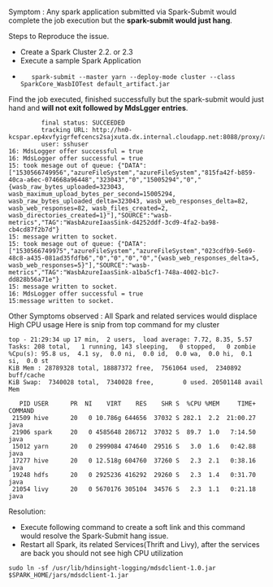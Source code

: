 
Symptom : Any spark application submitted via Spark-Submit would complete the job execution but the **spark-submit would just hang**.

Steps to Reproduce the issue.

*    Create a Spark Cluster 2.2. or 2.3
*    Execute a sample Spark Application
*        spark-submit --master yarn --deploy-mode cluster --class SparkCore_WasbIOTest default_artifact.jar

Find the job executed, finished successfully but the spark-submit would just hand and **will not exit followed by MdsLgger entries**.

```
         final status: SUCCEEDED
         tracking URL: http://hn0-kcspar.ep4xvfyigrfefcencs2sajxuta.dx.internal.cloudapp.net:8088/proxy/application_1530566316498_0004/
         user: sshuser
16: MdsLogger offer successful = true
16: MdsLogger offer successful = true
15: took mesage out of queue: {"DATA":["1530566749956","azureFileSystem","azureFileSystem","815fa42f-b859-40ca-a6ec-074668a96448","323043","0","15005294","0","{wasb_raw_bytes_uploaded=323043, wasb_maximum_upload_bytes_per_second=15005294, wasb_raw_bytes_uploaded_delta=323043, wasb_web_responses_delta=82, wasb_web_responses=82, wasb_files_created=2, wasb_directories_created=1}"],"SOURCE":"wasb-metrics","TAG":"WasbAzureIaasSink-d4252ddf-3cd9-4fa2-ba98-cb4cd87f2b7d"}
15: message written to socket.
15: took mesage out of queue: {"DATA":["1530566749975","azureFileSystem","azureFileSystem","023cdfb9-5e69-48c8-a435-081ad35fdfb6","0","0","0","0","{wasb_web_responses_delta=5, wasb_web_responses=5}"],"SOURCE":"wasb-metrics","TAG":"WasbAzureIaasSink-a1ba5cf1-748a-4002-b1c7-dd828b56a71e"}
15: message written to socket.
16: MdsLogger offer successful = true
15:message written to socket.

```
Other Symptoms observed : All Spark and related services would displace High CPU usage
Here is snip from top command for my cluster

```
top - 21:29:34 up 17 min,  2 users,  load average: 7.72, 8.35, 5.57
Tasks: 208 total,   1 running, 143 sleeping,   0 stopped,   0 zombie
%Cpu(s): 95.8 us,  4.1 sy,  0.0 ni,  0.0 id,  0.0 wa,  0.0 hi,  0.1 si,  0.0 st
KiB Mem : 28789328 total, 18887372 free,  7561064 used,  2340892 buff/cache
KiB Swap:  7340028 total,  7340028 free,        0 used. 20501148 avail Mem

   PID USER      PR  NI    VIRT    RES    SHR S  %CPU %MEM     TIME+ COMMAND
 21509 hive      20   0 10.786g 644656  37032 S 282.1  2.2  21:00.27 java
 21906 spark     20   0 4585648 286712  37032 S  89.7  1.0   7:14.50 java
 15012 yarn      20   0 2999084 474640  29516 S   3.0  1.6   0:42.88 java
 17277 hive      20   0 12.518g 604760  37260 S   2.3  2.1   0:38.16 java
 19248 hdfs      20   0 2925236 416292  29260 S   2.3  1.4   0:31.70 java
 21054 livy      20   0 5670176 305104  34576 S   2.3  1.1   0:21.18 java
```

Resolution: 
*    Execute following command to create a soft link and this command would resolve the Spark-Submit hang issue. 
*    Restart all Spark, its related Services(Thrift and Livy), after the services are back you should not see high CPU utilization

```
sudo ln -sf /usr/lib/hdinsight-logging/mdsdclient-1.0.jar $SPARK_HOME/jars/mdsdclient-1.jar
```